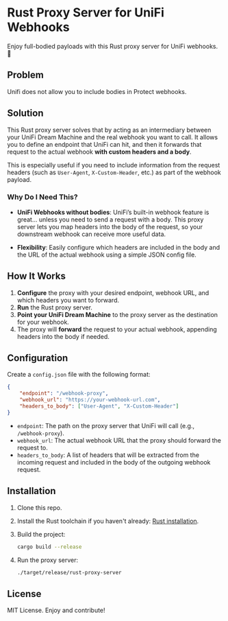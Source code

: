 # Rust Proxy Server for UniFi Webhooks

Enjoy full-bodied payloads with this Rust proxy server for UniFi webhooks. 🚀

## Problem

Unifi does not allow you to include bodies in Protect webhooks.

## Solution

This Rust proxy server solves that by acting as an intermediary between your UniFi Dream Machine and the real webhook you want to call. It allows you to define an endpoint that UniFi can hit, and then it forwards that request to the actual webhook **with custom headers and a body**.

This is especially useful if you need to include information from the request headers (such as `User-Agent`, `X-Custom-Header`, etc.) as part of the webhook payload.


### Why Do I Need This?

- **UniFi Webhooks without bodies**: UniFi’s built-in webhook feature is great… unless you need to send a request with a body. This proxy server lets you map headers into the body of the request, so your downstream webhook can receive more useful data.

- **Flexibility**: Easily configure which headers are included in the body and the URL of the actual webhook using a simple JSON config file.

## How It Works

1. **Configure** the proxy with your desired endpoint, webhook URL, and which headers you want to forward.
2. **Run** the Rust proxy server.
3. **Point your UniFi Dream Machine** to the proxy server as the destination for your webhook.
4. The proxy will **forward** the request to your actual webhook, appending headers into the body if needed.

## Configuration

Create a `config.json` file with the following format:

```json
{
    "endpoint": "/webhook-proxy",
    "webhook_url": "https://your-webhook-url.com",
    "headers_to_body": ["User-Agent", "X-Custom-Header"]
}
```

- `endpoint`: The path on the proxy server that UniFi will call (e.g., `/webhook-proxy`).
- `webhook_url`: The actual webhook URL that the proxy should forward the request to.
- `headers_to_body`: A list of headers that will be extracted from the incoming request and included in the body of the outgoing webhook request.

## Installation

1. Clone this repo.
2. Install the Rust toolchain if you haven't already: [Rust installation](https://www.rust-lang.org/tools/install).
3. Build the project:

   ```bash
   cargo build --release
   ```

4. Run the proxy server:

   ```bash
   ./target/release/rust-proxy-server
   ```

## License

MIT License. Enjoy and contribute!
